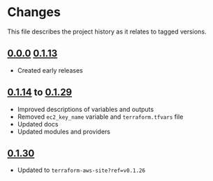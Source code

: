 # Changes
This file describes the project history as it relates to tagged versions.

## [0.0.0](.) [0.1.13](.)
- Created early releases

## [0.1.14](.) to [0.1.29](.)
- Improved descriptions of variables and outputs
- Removed `ec2_key_name` variable and `terraform.tfvars` file
- Updated docs
- Updated modules and providers

## [0.1.30](.)
- Updated to `terraform-aws-site?ref=v0.1.26`
